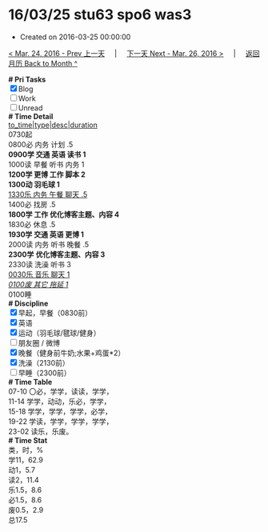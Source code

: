 # 16/03/25 stu63 spo6 was3

- Created on 2016-03-25 00:00:00

[< Mar. 24, 2016 - Prev 上一天](/lifelogs/2016/03/d24.md) &nbsp; &nbsp; | &nbsp; &nbsp; [下一天 Next - Mar. 26, 2016 >](/lifelogs/2016/03/d26.md) &nbsp; &nbsp; |  &nbsp; &nbsp; [返回月历 Back to Month ^](/lifelogs/2016/03/index.md)
<br/><div><b># Pri Tasks</b></div><div><input checked="true" type="checkbox"/>Blog</div><div><input type="checkbox"/>Work</div><div><input type="checkbox"/>Unread</div><div><b># Time Detail</b></div><div><u>to_time|type|desc|duration</u></div><div>0730起</div><div>0800必 内务 计划 .5</div><div><b>0900学 交通 英语 读书 1</b></div><div>1000读 早餐 听书 内务 1</div><div><b>1200学 更博 工作 脚本 2</b></div><div><b>1300动 羽毛球 1</b></div><div><u>1330乐 内务 午餐 聊天 .5</u></div><div>1400必 找房 .5</div><div><b>1800学 工作 优化博客主题、内容 4</b></div><div>1830必 休息 .5</div><div><b>1930学 交通 英语 更博 1</b></div><div>2000读 内务 听书 晚餐 .5</div><div><b>2300学</b> <b>优化博客主题、内容 3</b></div><div>2330读 洗澡 听书 3</div><div><u>0030乐 音乐 聊天 1</u></div><div><u><i>0100废 其它 拖延 1</i></u></div><div>0100睡</div><div><b># Discipline</b></div><div><input checked="true" type="checkbox"/>早起，早餐（0830前）</div><div><input checked="true" type="checkbox"/>英语</div><div><input checked="true" type="checkbox"/>运动（羽毛球/毽球/健身）</div><div><input type="checkbox"/>朋友圈 / 微博</div><div><input checked="true" type="checkbox"/>晚餐（健身前牛奶;水果+鸡蛋*2）</div><div><input checked="true" type="checkbox"/>洗澡（2130前）</div><div><input type="checkbox"/>早睡（2300前）</div><div><b># Time Table</b></div><div>07-10 〇必，学学，读读，学学，</div><div>11-14 学学，动动，乐必，学学，</div><div>15-18 学学，学学，学学，必学，</div><div>19-22 学读，学学，学学，学学，</div><div>23-02 读乐，乐废。</div><div><b># Time Stat</b></div><div>类，时，%</div><div>学11，62.9</div><div>动1，5.7</div><div>读2，11.4</div><div>乐1.5，8.6</div><div>必1.5，8.6</div><div>废0.5，2.9</div><div>总17.5</div>
